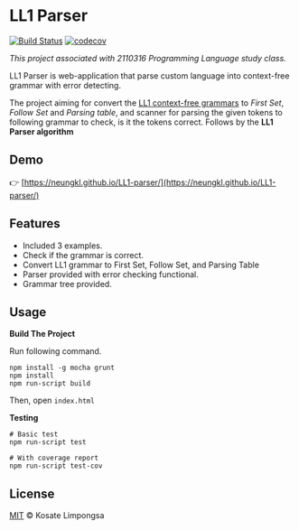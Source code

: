 LL1 Parser
===

[![Build Status](https://travis-ci.org/neungkl/LL1-parser.svg?branch=web)](https://travis-ci.org/neungkl/LL1-parser)
[![codecov](https://codecov.io/gh/neungkl/LL1-parser/branch/web/graph/badge.svg)](https://codecov.io/gh/neungkl/LL1-parser)

*This project associated with 2110316 Programming Language study class.*

LL1 Parser is web-application that parse custom language into context-free grammar with error detecting.

The project aiming for convert the [LL1 context-free grammars](https://en.wikipedia.org/wiki/LL_parser)
to *First Set*, *Follow Set* and *Parsing table*, and scanner
for parsing the given tokens to following grammar
to check, is it the tokens correct. Follows by the **LL1 Parser algorithm**

## Demo

:point_right: [https://neungkl.github.io/LL1-parser/](https://neungkl.github.io/LL1-parser/)

## Features

- Included 3 examples.
- Check if the grammar is correct.
- Convert LL1 grammar to First Set, Follow Set, and Parsing Table
- Parser provided with error checking functional.
- Grammar tree provided.

## Usage

**Build The Project**

Run following command.

```
npm install -g mocha grunt
npm install
npm run-script build
```

Then, open `index.html`

**Testing**

```
# Basic test
npm run-script test

# With coverage report
npm run-script test-cov
```

## License

[MIT](LICENSE) © Kosate Limpongsa

